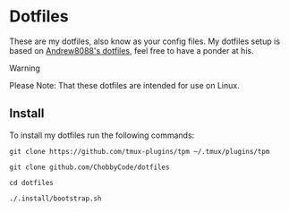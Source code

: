 # Dotfiles

These are my dotfiles, also know as your config files. My dotfiles setup is based on [Andrew8088's dotfiles](https://github.com/andrew8088/dotfiles), feel free to have a ponder at his.

> [!WARNING]
> Please Note: That these dotfiles are intended for use on Linux.

## Install

To install my dotfiles run the following commands:

```
git clone https://github.com/tmux-plugins/tpm ~/.tmux/plugins/tpm
```
```
git clone github.com/ChobbyCode/dotfiles
```
```
cd dotfiles
```
```
./.install/bootstrap.sh
```
